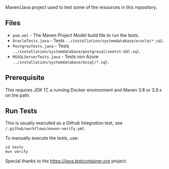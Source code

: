 Maven/Java project used to test some of the resources in this repository.

## Files

* `pom.xml` - The Maven Project Model build file to run the tests.
* `OracleTests.java` - Tests `../installation/systemdatabase/oracle/*.sql`.
* `PostgresTests.java` - Tests `../installation/systemdatabase/postgresql/seetst-ddl.sql`.
* `MSSQLServerTests.java` - Tests non Azure `../installation/systemdatabase/mssql/*.sql`.

## Prerequisite

This requires JDK 17, a running Docker environment and Maven 3.8 or 3.9.x on the path.

## Run Tests

This is usually executed as a Github Integration test, see `/.github/workflows/maven-verify.yml`.

To manually execute the tests, use:

```
cd tests
mvn verify
```

Special thanks to the https://java.testcontainer.org project.